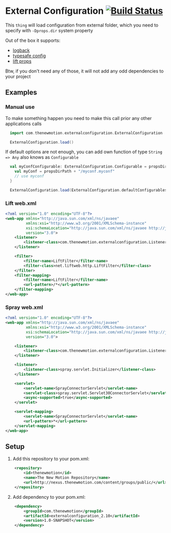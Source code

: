 # External Configuration [![Build Status](https://secure.travis-ci.org/thenewmotion/externalconfiguration.png)](http://travis-ci.org/thenewmotion/externalconfiguration)

This `thing` will load configuration from external folder, which you need to specify with `-Dprops.dir` system property

Out of the box it supports:
* [logback](http://logback.qos.ch)
* [typesafe config](https://github.com/typesafehub/config#readme)
* [lift props](https://www.assembla.com/wiki/show/liftweb/Properties)

Btw, if you don't need any of those, it will not add any odd dependencies to your project

## Examples

### Manual use

To make something happen you need to make this call prior any other applications calls

```scala
  import com.thenewmotion.externalconfiguration.ExternalConfiguration

  ExternalConfiguration.load()
```

If default options are not enough, you can add own function of type `String => Any` also knows as `Configurable`
```scala
  val myConfConfigurable: ExternalConfiguration.Configurable = propsDirPath => {
    val myConf = propsDirPath + "/myconf.myconf"
    // use myconf
  }

  ExternalConfiguration.load(ExternalConfiguration.defaultConfigurables + myConfConfigurable)
```

### Lift web.xml

```xml
<?xml version="1.0" encoding="UTF-8"?>
<web-app xmlns="http://java.sun.com/xml/ns/javaee"
         xmlns:xsi="http://www.w3.org/2001/XMLSchema-instance"
         xsi:schemaLocation="http://java.sun.com/xml/ns/javaee http://java.sun.com/xml/ns/javaee/web-app_3_0.xsd"
         version="3.0">
    <listener>
        <listener-class>com.thenewmotion.externalconfiguration.Listener</listener-class>
    </listener>

    <filter>
        <filter-name>LiftFilter</filter-name>
        <filter-class>net.liftweb.http.LiftFilter</filter-class>
    </filter>
    <filter-mapping>
        <filter-name>LiftFilter</filter-name>
        <url-pattern>/*</url-pattern>
    </filter-mapping>
</web-app>
```

### Spray web.xml

```xml
<?xml version="1.0" encoding="UTF-8"?>
<web-app xmlns="http://java.sun.com/xml/ns/javaee"
         xmlns:xsi="http://www.w3.org/2001/XMLSchema-instance"
         xsi:schemaLocation="http://java.sun.com/xml/ns/javaee http://java.sun.com/xml/ns/javaee/web-app_3_0.xsd"
         version="3.0">

    <listener>
        <listener-class>com.thenewmotion.externalconfiguration.Listener</listener-class>
    </listener>

    <listener>
        <listener-class>spray.servlet.Initializer</listener-class>
    </listener>

    <servlet>
        <servlet-name>SprayConnectorServlet</servlet-name>
        <servlet-class>spray.servlet.Servlet30ConnectorServlet</servlet-class>
        <async-supported>true</async-supported>
    </servlet>

    <servlet-mapping>
        <servlet-name>SprayConnectorServlet</servlet-name>
        <url-pattern>*</url-pattern>
    </servlet-mapping>
</web-app>
```

## Setup

1. Add this repository to your pom.xml:
```xml
    <repository>
        <id>thenewmotion</id>
        <name>The New Motion Repository</name>
        <url>http://nexus.thenewmotion.com/content/groups/public/</url>
    </repository>
```

2. Add dependency to your pom.xml:
```xml
    <dependency>
        <groupId>com.thenewmotion</groupId>
        <artifactId>externalconfiguration_2.10</artifactId>
        <version>1.0-SNAPSHOT</version>
    </dependency>
```
